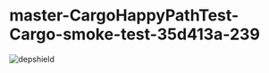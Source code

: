 # master-CargoHappyPathTest-Cargo-smoke-test-35d413a-239

![depshield](https://depshield.sonatype.org/badges/depshield-prod/master-CargoHappyPathTest-Cargo-smoke-test-35d413a-239/depshield.svg)